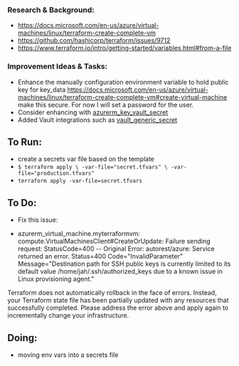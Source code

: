 ### Research & Background:
- https://docs.microsoft.com/en-us/azure/virtual-machines/linux/terraform-create-complete-vm
- https://github.com/hashicorp/terraform/issues/9712
- https://www.terraform.io/intro/getting-started/variables.html#from-a-file

### Improvement Ideas & Tasks:
- Enhance the manually configuration environment variable to hold public key for key_data
https://docs.microsoft.com/en-us/azure/virtual-machines/linux/terraform-create-complete-vm#create-virtual-machine
make this secure. For now I will set a password for the user.
- Consider enhancing with [azurerm_key_vault_secret](https://www.terraform.io/docs/providers/azurerm/r/key_vault_secret.html)
- Added Vault integrations such as [vault_generic_secret](https://www.terraform.io/docs/providers/vault/d/generic_secret.html)

## To Run:
- create a secrets var file based on the template
- `$ terraform apply \
  -var-file="secret.tfvars" \
  -var-file="production.tfvars"`
- `terraform apply -var-file=secret.tfvars`

## To Do:
- Fix this issue:
* azurerm_virtual_machine.myterraformvm: compute.VirtualMachinesClient#CreateOrUpdate: Failure sending request: StatusCode=400 -- Original Error: autorest/azure: Service returned an error. Status=400 Code="InvalidParameter" Message="Destination path for SSH public keys is currently limited to its default value /home/jah/.ssh/authorized_keys  due to a known issue in Linux provisioning agent."

Terraform does not automatically rollback in the face of errors.
Instead, your Terraform state file has been partially updated with
any resources that successfully completed. Please address the error
above and apply again to incrementally change your infrastructure.


## Doing:
- moving env vars into a secrets file

